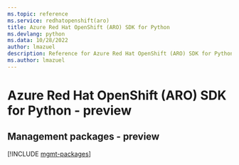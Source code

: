 ```yaml
---
ms.topic: reference
ms.service: redhatopenshift(aro)
title: Azure Red Hat OpenShift (ARO) SDK for Python
ms.devlang: python
ms.data: 10/28/2022
author: lmazuel
description: Reference for Azure Red Hat OpenShift (ARO) SDK for Python
ms.author: lmazuel
---
```

# Azure Red Hat OpenShift (ARO) SDK for Python - preview

## Management packages - preview
[!INCLUDE [mgmt-packages](red-hat-openshift-(aro)-mgmt-index.md)]